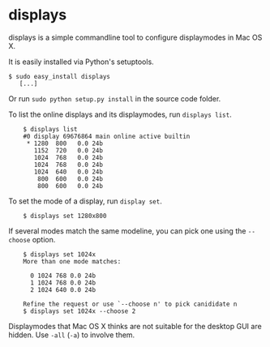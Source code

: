 displays
========

displays is a simple commandline tool to configure displaymodes in Mac OS X.

It is easily installed via Python's setuptools.

    $ sudo easy_install displays
       [...]

Or run `sudo python setup.py install` in the source code folder.

To list the online displays and its displaymodes, run `displays list`.

        $ displays list
        #0 display 69676864 main online active builtin
         * 1280  800   0.0 24b
           1152  720   0.0 24b
           1024  768   0.0 24b
           1024  768   0.0 24b
           1024  640   0.0 24b
            800  600   0.0 24b
            800  600   0.0 24b

To set the mode of a display, run `display set`.

        $ displays set 1280x800

If several modes match the same modeline, you can pick one
using the `--choose` option.

        $ displays set 1024x
        More than one mode matches:

          0 1024 768 0.0 24b
          1 1024 768 0.0 24b
          2 1024 640 0.0 24b

        Refine the request or use `--choose n' to pick canididate n
        $ displays set 1024x --choose 2

Displaymodes that Mac OS X thinks are not suitable for the desktop GUI
are hidden.  Use `-all` (`-a`) to involve them.
